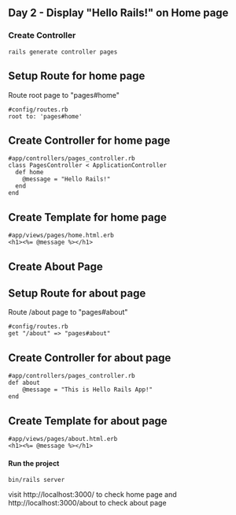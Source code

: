 ## Day 2 - Display "Hello Rails!" on Home page


### Create Controller
```
rails generate controller pages

```

## Setup Route for home page
Route root page to "pages#home"

```
#config/routes.rb
root to: 'pages#home'
```

## Create Controller for home page
```
#app/controllers/pages_controller.rb
class PagesController < ApplicationController
  def home
    @message = "Hello Rails!"
  end
end

```
## Create Template for home page
```
#app/views/pages/home.html.erb
<h1><%= @message %></h1>
```

## Create About Page

## Setup Route for about page
Route /about page to "pages#about"

```
#config/routes.rb
get "/about" => "pages#about"
```

## Create Controller for about page
```
#app/controllers/pages_controller.rb
def about
	@message = "This is Hello Rails App!"
end

```
## Create Template for about page
```
#app/views/pages/about.html.erb
<h1><%= @message %></h1>
```

#### Run the project
```
bin/rails server
```

visit http://localhost:3000/ to check home page and http://localhost:3000/about to check about page